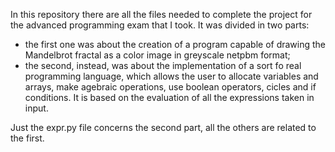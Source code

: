 In this repository there are all the files needed to complete the project for the advanced programming exam that I took.
It was divided in two parts:
- the first one was about the creation of a program capable of drawing the Mandelbrot fractal as a color image in greyscale netpbm format;
- the second, instead, was about the implementation of a sort fo real programming language, which allows the user to allocate variables and arrays, make agebraic operations, use boolean operators, cicles and if conditions. It is based on the evaluation of all the expressions taken in input.

Just the expr.py file concerns the second part, all the others are related to the first.
